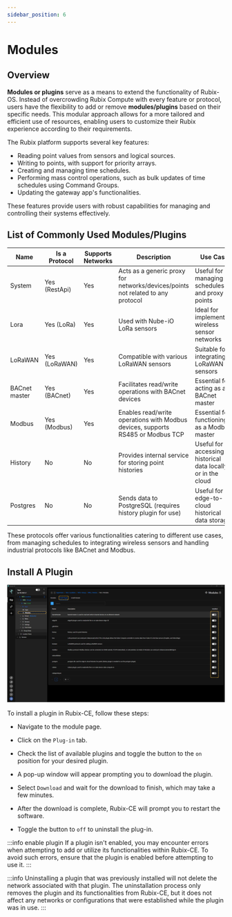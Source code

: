 ```yaml
---
sidebar_position: 6
---
```


# Modules

## Overview

**Modules or plugins** serve as a means to extend the functionality of Rubix-OS. Instead of overcrowding Rubix Compute with every feature or protocol, users have the flexibility to add or remove **modules/plugins** based on their specific needs. This modular approach allows for a more tailored and efficient use of resources, enabling users to customize their Rubix experience according to their requirements.

The Rubix platform supports several key features:

* Reading point values from sensors and logical sources.
* Writing to points, with support for priority arrays.
* Creating and managing time schedules.
* Performing mass control operations, such as bulk updates of time schedules using Command Groups.
* Updating the gateway app's functionalities.

These features provide users with robust capabilities for managing and controlling their systems effectively.

## List of Commonly Used Modules/Plugins

| Name         | Is a Protocol      | Supports <br/>Networks | Description                                                                   | Use Case                                             | 
|--------------|--------------------|------------------------|-------------------------------------------------------------------------------|------------------------------------------------------|
| System       | Yes (RestApi)       | Yes                    | Acts as a generic proxy for networks/devices/points not related to any protocol   | Useful for managing schedules and proxy points                              | 
| Lora         | Yes (LoRa)           | Yes                    | Used with Nube-iO LoRa sensors                                               | Ideal for implementing wireless sensor networks                | 
| LoRaWAN     | Yes (LoRaWAN)        | Yes                    | Compatible with various LoRaWAN sensors                                      | Suitable for integrating LoRaWAN sensors                 | 
| BACnet master | Yes (BACnet)  | Yes                    | Facilitates read/write operations with BACnet devices                                               | Essential for acting as a BACnet master                  | 
| Modbus       | Yes (Modbus)  | Yes                    | Enables read/write operations with Modbus devices, supports RS485 or Modbus TCP         | Essential for functioning as a Modbus master                  | 
| History      | No                 | No                     | Provides internal service for storing point histories                         | Useful for accessing historical data locally or in the cloud | 
| Postgres     | No                 | No                     | Sends data to PostgreSQL (requires history plugin for use) | Useful for edge-to-cloud historical data storage          | 

These protocols offer various functionalities catering to different use cases, from managing schedules to integrating wireless sensors and handling industrial protocols like BACnet and Modbus.

## Install A Plugin

![-](../img/apps/plugins-page.png)

To install a plugin in Rubix-CE, follow these steps:

* Navigate to the module page.
* Click on the `Plug-in` tab.
* Check the list of available plugins and toggle the button to the `on` position for your desired plugin.
* A pop-up window will appear prompting you to download the plugin.
* Select `Download` and wait for the download to finish, which may take a few minutes.
* After the download is complete, Rubix-CE will prompt you to restart the software.

* Toggle the button to `off` to uninstall the plug-in.

:::info enable plugin
If a plugin isn't enabled, you may encounter errors when attempting to add or utilize its functionalities within Rubix-CE. To avoid such errors, ensure that the plugin is enabled before attempting to use it.
:::

:::info
Uninstalling a plugin that was previously installed will not delete the network associated with that plugin. The uninstallation process only removes the plugin and its functionalities from Rubix-CE, but it does not affect any networks or configurations that were established while the plugin was in use.
:::
